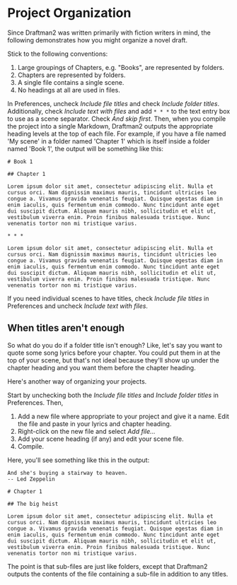 # Project Organization

Since Draftman2 was written primarily with fiction writers in mind, the following demonstrates how you might organize a novel draft.

Stick to the following conventions:

1. Large groupings of Chapters, e.g. "Books", are represented by folders.
2. Chapters are represented by folders.
3. A single file contains a single scene.
4. No headings at all are used in files.

In Preferences, uncheck *Include file titles* and check *Include folder titles*. Additionally, check *Include text with files* and add `* * *` to the text entry box to use as a scene separator. Check *And skip first*. Then, when you compile the project into a single Markdown, Draftman2 outputs the appropriate heading levels at the top of each file. For example, if you have a file named 'My scene' in a folder named 'Chapter 1' which is itself inside a folder named 'Book 1', the output will be something like this:

```
# Book 1

## Chapter 1

Lorem ipsum dolor sit amet, consectetur adipiscing elit. Nulla et cursus orci. Nam dignissim maximus mauris, tincidunt ultricies leo congue a. Vivamus gravida venenatis feugiat. Quisque egestas diam in enim iaculis, quis fermentum enim commodo. Nunc tincidunt ante eget dui suscipit dictum. Aliquam mauris nibh, sollicitudin et elit ut, vestibulum viverra enim. Proin finibus malesuada tristique. Nunc venenatis tortor non mi tristique varius.

* * *

Lorem ipsum dolor sit amet, consectetur adipiscing elit. Nulla et cursus orci. Nam dignissim maximus mauris, tincidunt ultricies leo congue a. Vivamus gravida venenatis feugiat. Quisque egestas diam in enim iaculis, quis fermentum enim commodo. Nunc tincidunt ante eget dui suscipit dictum. Aliquam mauris nibh, sollicitudin et elit ut, vestibulum viverra enim. Proin finibus malesuada tristique. Nunc venenatis tortor non mi tristique varius.
```

If you need individual scenes to have titles, check *Include file titles* in Preferences and uncheck *Include text with files*.

## When titles aren't enough

So what do you do if a folder title isn't enough? Like, let's say you want to quote some song lyrics before your chapter. You could put them in at the top of your scene, but that's not ideal because they'll show up under the chapter heading and you want them before the chapter heading.

Here's another way of organizing your projects.

 Start by unchecking both the *Include file titles*  and *Include folder titles* in Preferences. Then,

1. Add a new file where appropriate to your project and give it a name. Edit the file and paste in your lyrics and chapter heading.
2. Right-click on the new file and select *Add file...*
3. Add your scene heading (if any) and edit your scene file.
4. Compile.

Here, you'll see something like this in the output:

```
And she's buying a stairway to heaven.
-- Led Zeppelin

# Chapter 1

## The big heist

Lorem ipsum dolor sit amet, consectetur adipiscing elit. Nulla et cursus orci. Nam dignissim maximus mauris, tincidunt ultricies leo congue a. Vivamus gravida venenatis feugiat. Quisque egestas diam in enim iaculis, quis fermentum enim commodo. Nunc tincidunt ante eget dui suscipit dictum. Aliquam mauris nibh, sollicitudin et elit ut, vestibulum viverra enim. Proin finibus malesuada tristique. Nunc venenatis tortor non mi tristique varius.
```

The point is that sub-files are just like folders, except that Draftman2 outputs the contents of the file containing a sub-file in addition to any titles.